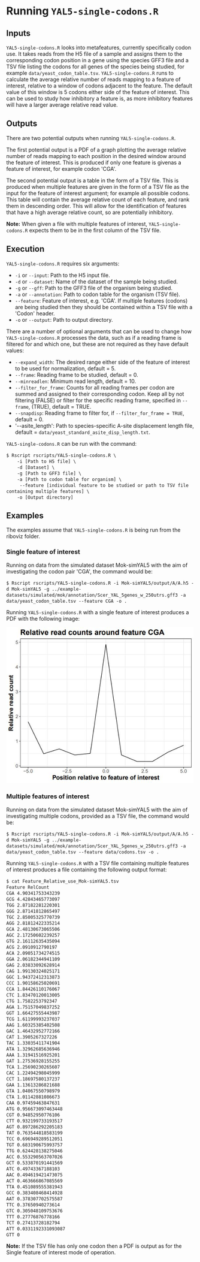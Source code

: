 # Running `YAL5-single-codons.R`

## Inputs 

`YAL5-single-codons.R` looks into metafeatures, currently specifically codon use. It takes reads from the H5 file of a sample and assigns them to the corresponding codon position in a gene using the species GFF3 file and a TSV file listing the codons for all genes of the species being studied, for example `data/yeast_codon_table.tsv`. `YAL5-single-codons.R` runs to calculate the average relative number of reads mapping to a feature of interest, relative to a window of codons adjacent to the feature. The default value of this window is 5 codons either side of the feature of interest. This can be used to study how inhibitory a feature is, as more inhibitory features will have a larger average relative read value. 

## Outputs

There are two potential outputs when running `YAL5-single-codons.R`.

The first potential output is a PDF of a graph plotting the average relative number of reads mapping to each position in the desired window around the feature of interest. This is produced if only one feature is givenas a feature of interest, for example codon 'CGA'.

The second potential output is a table in the form of a TSV file. This is produced when multiple features are given in the form of a TSV file as the input for the feature of interest argument; for example all possible codons. This table will contain the average relative count of each feature, and rank them in descending order. This will allow for the identification of features that have a high average relative count, so are potentially inhibitory. 

**Note:** When given a file with multiple features of interest, `YAL5-single-codons.R` expects them to be in the first column of the TSV file.

## Execution

`YAL5-single-codons.R` requires six arguments:

* `-i` or `--input`: Path to the H5 input file.
* `-d` or `--dataset`: Name of the dataset of the sample being studied.
* `-g` or `--gff`: Path to the GFF3 file of the organism being studied.
* `-a` or `--annotation`: Path to codon table for the organism (TSV file).
* `--feature`: Feature of interest, e.g. 'CGA'. If multiple features (codons) are being studied then they should be contained within a TSV file with a 'Codon' header.
* `-o` or `--output`: Path to output directory.

There are a number of optional arguments that can be used to change how `YAL5-single-codons.R` processes the data, such as if a reading frame is filtered for and which one, but these are not required as they have default values:

* `--expand_width`: The desired range either side of the feature of interest to be used for normalization, default = 5.
* `--frame`:  Reading frame to be studied, default = 0.
* `--minreadlen`: Minimum read length, default = 10.
* `--filter_for_frame`: Counts for all reading frames per codon are summed and assigned to their corresponding codon. Keep all by not filtering (FALSE) or filter for the specific reading frame, specified in `--frame`, (TRUE), default = TRUE.
* `--snapdisp`: Reading frame to filter for, if `--filter_for_frame = TRUE`, default = 0.
* '--asite_length': Path to species-specific A-site displacement length file, default = `data/yeast_standard_asite_disp_length.txt`.

`YAL5-single-codons.R` can be run with the command:

```console
$ Rscript rscripts/YAL5-single-codons.R \
	-i [Path to H5 file] \
 	-d [Dataset] \
	-g [Path to GFF3 file] \
	-a [Path to codon table for organism] \
	 --feature [individual feature to be studied or path to TSV file containing multiple features] \
	-o [Output directory]
```

## Examples

The examples assume that `YAL5-single-codons.R` is being run from the riboviz folder.

### Single feature of interest

Running on data from the simulated dataset Mok-simYAL5 with the aim of investigating the codon pair 'CGA', the command would be:

```console
$ Rscript rscripts/YAL5-single-codons.R -i Mok-simYAL5/output/A/A.h5 -d Mok-simYAL5 -g ../example-datasets/simulated/mok/annotation/Scer_YAL_5genes_w_250utrs.gff3 -a data/yeast_codon_table.tsv --feature CGA -o .
```

Running `YAL5-single-codons.R` with a single feature of interest produces a PDF with the following image:

<img src="../images/Meta_feature_plot_CGA_Mok-simYAL5.JPG" alt="CGA Mok-simYAL5 meta feature plot" width="500"/>

### Multiple features of interest

Running on data from the simulated dataset Mok-simYAL5 with the aim of investigating multiple codons, provided as a TSV file, the command would be:

```console
$ Rscript rscripts/YAL5-single-codons.R -i Mok-simYAL5/output/A/A.h5 -d Mok-simYAL5 -g ../example-datasets/simulated/mok/annotation/Scer_YAL_5genes_w_250utrs.gff3 -a data/yeast_codon_table.tsv --feature data/codons.tsv -o .
```

Running `YAL5-single-codons.R` with a TSV file containing multiple features of interest produces a file containing the following output format:

```console
$ cat Feature_Relative_use_Mok-simYAL5.tsv 
Feature	RelCount
CGA	4.90341753343239
GCG	4.42843465773097
TGG	2.87182281220301
GGG	2.87141812865497
TGC	2.85005325770739
AGG	2.81812422335214
GCA	2.48130673065506
AGC	2.17250602239257
GTG	2.16112635435094
ACG	2.0910912790197
ACA	2.09051734274515
GGA	2.06182344941109
GAG	2.03833092628914
CAG	1.99130324025171
GGC	1.94372412313873
CCC	1.90158625020691
CCA	1.84426110176067
CTC	1.83470120013005
CTG	1.7582253792347
AGA	1.75157049837252
GGT	1.66427555443987
TCG	1.61199993237037
AAG	1.60325385402508
GAC	1.46432952772166
CAT	1.3905267327226
TAC	1.33035411741904
ATA	1.32962685636946
AAA	1.31941516925201
GAT	1.27536928155255
TCA	1.25690230265607
CAC	1.22494298045999
CCT	1.18697580137237
GAA	1.13613286821688
GTA	1.04067550798979
CTA	1.01142881086673
CAA	0.97459463847631
ATG	0.956673097463448
CGT	0.94852950776106
CTT	0.932199733193517
AGT	0.897286292205183
TAT	0.763544818583199
TCC	0.696949289512051
TGT	0.683190675993757
TTG	0.624428138275046
ACC	0.553290563707026
GCT	0.533870191441569
ATC	0.49743367188103
AAC	0.494619421473075
ACT	0.463666867085569
TTA	0.451089555381943
GCC	0.383408468414928
AAT	0.378307702575587
TTC	0.37650940273614
GTC	0.305048109753676
TTT	0.27776876778166
TCT	0.27413728182794
ATT	0.0331192331093087
GTT	0
```

**Note:** If the TSV file has only one codon then a PDF is output as for the Single feature of interest mode of operation.
